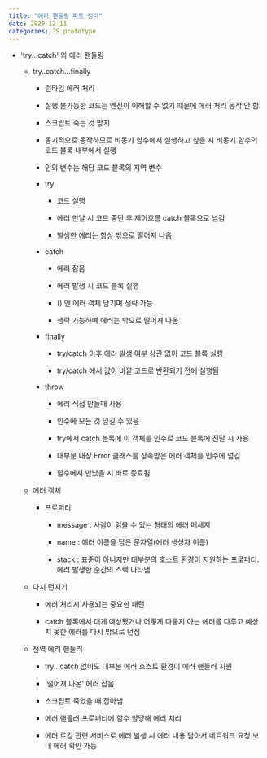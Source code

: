 ```yaml
---
title: "에러 핸들링 파트 정리"
date: 2020-12-11
categories: JS prototype
---
```


- 'try...catch' 와 에러 핸들링

  - try..catch...finally

    - 런타임 에러 처리

    - 실행 불가능한 코드는 엔진이 이해할 수 없기 떄문에 에러 처리 동작 안 함

    - 스크립트 죽는 것 방지

    - 동기적으로 동작하므로 비동기 함수에서 실행하고 싶을 시 비동기 함수의 코드 블록 내부에서 실행

    - 안의 변수는 해당 코드 블록의 지역 변수

    - try

      - 코드 실행

      - 에러 만날 시 코드 중단 후 제어흐름 catch 블록으로 넘김

      - 발생한 에러는 항상 밖으로 떨어져 나옴

    - catch

      - 에러 잡음

      - 에러 발생 시 코드 블록 실행

      - () 엔 에러 객체 담기며 생략 가능

      - 생략 가능하며 에러는 밖으로 떨어져 나옴

    - finally

      - try/catch 이후 에러 발생 여부 상관 없이 코드 블록 실행

      - try/catch 에서 값이 바깥 코드로 반환되기 전에 실행됨

    - throw

      - 에러 직접 만들때 사용

      - 인수에 모든 것 넘길 수 있음

      - try에서 catch 블록에 이 객체를 인수로 코드 블록에 전달 시 사용

      - 대부분 내장 Error 클래스를 상속받은 에러 객체를 인수에 넘김

      - 함수에서 만났을 시 바로 종료됨

  - 에러 객체

    - 프로퍼티

      - message : 사람이 읽을 수 있는 형태의 에러 메세지

      - name : 에러 이름을 담은 문자열(에러 생성자 이름)

      - stack : 표준이 아니지만 대부분의 호스트 환경이 지원하는 프로퍼티. 에러 발생한 순간의 스택 나타냄

  - 다시 던지기

    - 에러 처리시 사용되는 중요한 패턴

    - catch 블록에서 대게 예상됐거나 어떻게 다룰지 아는 에러를 다루고 예상치 못한 에러를 다시 밖으로 던짐

  - 전역 에러 핸들러

    - try.. catch 없이도 대부분 에러 호스트 환경이 에러 핸들러 지원

    - '떨어져 나온' 에러 잡음

    - 스크립트 죽었을 때 잡아냄

    - 에러 핸들러 프로퍼티에 함수 할당해 에러 처리

    - 에러 로깅 관련 서비스로 에러 발생 시 에러 내용 담아서 네트워크 요청 보내 에러 확인 가능
